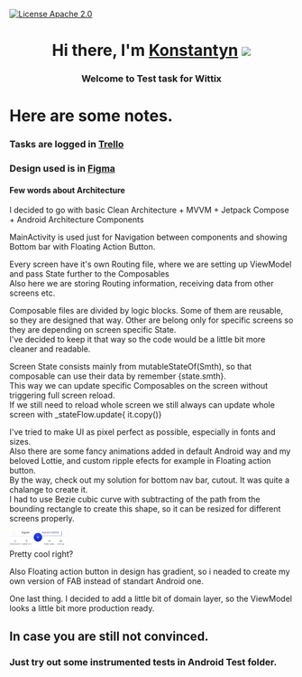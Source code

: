 [![License Apache 2.0](https://img.shields.io/badge/License-Apache%202.0-blue.svg?style=true)](http://www.apache.org/licenses/LICENSE-2.0)
<h1 align="center">Hi there, I'm <a href="www.linkedin.com/in/konstantyn-zakharchenko" target="_blank">Konstantyn</a> 
<img src="https://github.com/blackcater/blackcater/raw/main/images/Hi.gif" height="32"/></h1>
<h3 align="center">Welcome to Test task for Wittix</h3>

# Here are some notes.
### Tasks are logged in <a href="https://trello.com/b/meNfxVgV/testtask">Trello</a>

### Design used is in <a href="https://www.figma.com/file/SjsOeb5VUdgcxTREVOdrUo/Mivhan?type=design&node-id=0-121&mode=design&t=Bgv3QOEqq1ClANEh-0">Figma</a>

#### Few words about Architecture

I decided to go with basic  Clean Architecture + MVVM + Jetpack Compose + Android Architecture Components

MainActivity is used just for Navigation between components and showing Bottom bar with Floating Action Button.</br>

Every screen have it's own Routing file, where we are setting up ViewModel and pass State further to the Composables</br>
Also here we are storing Routing information, receiving data from other screens etc.</br>

Composable files are divided by logic blocks. Some of them are reusable, so they are designed that way. Other are belong only for specific screens so they are depending on screen specific State. </br>
I've decided to keep it that way so the code would be a little bit more cleaner and readable.</br>

Screen State consists mainly from mutableStateOf(Smth), so that composable can use their data by remember {state.smth}.</br>
This way we can update specific Composables on the screen without triggering full screen reload.</br>
If we still need to reload whole screen we still always can update whole screen with _stateFlow.update{ it.copy()}</br>

I've tried to make UI as pixel perfect as possible, especially in fonts and sizes.</br>
Also there are some fancy animations added in default Android way and my beloved Lottie, and custom ripple efects for example in Floating action button.</br>
By the way, check out my solution for bottom nav bar, cutout. It was quite a chalange to create it. </br>
I had to use Bezie cubic curve with subtracting of the path from the bounding rectangle to create this shape, so it can be resized for different screens properly.</br>
<div>
  <img src="images/bezie.png" width="20%"/>
</div>
Pretty cool right?</br>

Also Floating action button in design has gradient, so i neaded to create my own version of FAB instead of standart Android one.</br>

One last thing. I decided to add a little bit of domain layer, so the ViewModel looks a little bit more production ready.</br>

## In case you are still not convinced.
### Just try out some instrumented tests in Android Test folder.

